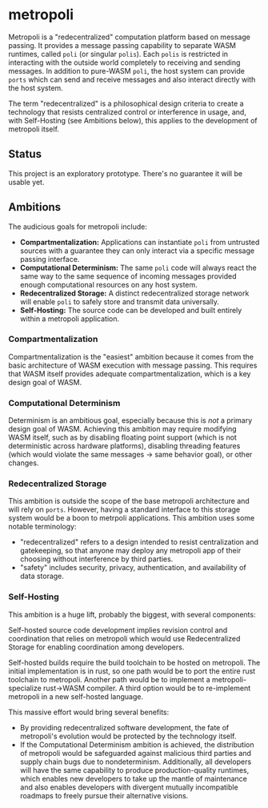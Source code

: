 # metropoli

Metropoli is a "redecentralized" computation platform based on message passing. It provides a message passing capability to separate WASM runtimes, called `poli` (or singular `polis`). Each `polis` is restricted in interacting with the outside world completely to receiving and sending messages. In addition to pure-WASM `poli`, the host system can provide `ports` which can send and receive messages and also interact directly with the host system.

The term "redecentralized" is a philosophical design criteria to create a technology that resists centralized control or interference in usage, and, with Self-Hosting (see Ambitions below), this applies to the development of metropoli itself.

## Status

This project is an exploratory prototype. There's no guarantee it will be usable yet.

## Ambitions

The audicious goals for metropoli include:

- **Compartmentalization:** Applications can instantiate `poli` from untrusted sources with a guarantee they can only interact via a specific message passing interface.
- **Computational Determinism:** The same `poli` code will always react the same way to the same sequence of incoming messages provided enough computational resources on any host system.
- **Redecentralized Storage:** A distinct redecentralized storage network will enable `poli` to safely store and transmit data universally.
- **Self-Hosting:** The source code can be developed and built entirely within a metropoli application.

### Compartmentalization

Compartmentalization is the "easiest" ambition because it comes from the basic architecture of WASM execution with message passing. This requires that WASM itself provides adequate compartmentalization, which is a key design goal of WASM.

### Computational Determinism

Determinism is an ambitious goal, especially because this is _not_ a primary design goal of WASM. Achieving this ambition may require modifying WASM itself, such as by disabling floating point support (which is not deterministic across hardware platforms), disabling threading features (which would violate the same messages -> same behavior goal), or other changes.

### Redecentralized Storage

This ambition is outside the scope of the base metropoli architecture and will rely on `ports`. However, having a standard interface to this storage system would be a boon to metrpoli applications. This ambition uses some notable terminology:

- "redecentralized" refers to a design intended to resist centralization and gatekeeping, so that anyone may deploy any metropoli app of their choosing without interference by third parties.
- "safety" includes security, privacy, authentication, and availability of data storage.

### Self-Hosting

This ambition is a huge lift, probably the biggest, with several components:

Self-hosted source code development implies revision control and coordination that relies on metropoli which would use Redecentralized Storage for enabling coordination among developers.

Self-hosted builds require the build toolchain to be hosted on metropoli. The initial implementation is in rust, so one path would be to port the entire rust toolchain to metropoli. Another path would be to implement a metropoli-specialize rust->WASM compiler. A third option would be to re-implement metropoli in a new self-hosted language.

This massive effort would bring several benefits:

- By providing redecentralized software development, the fate of metropoli's evolution would be protected by the technology itself.
- If the Computational Determinism ambition is achieved, the distribution of metropoli would be safeguarded against malicious third parties and supply chain bugs due to nondeterminism. Additionally, all developers will have the same capability to produce production-quality runtimes, which enables new developers to take up the mantle of maintenance and also enables developers with divergent mutually incompatible roadmaps to freely pursue their alternative visions.
